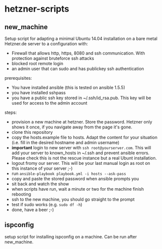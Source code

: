 hetzner-scripts
================

new_machine
-----------
Setup script for adapting a minimal Ubuntu 14.04 installation on a bare metal Hetzner.de server to a configuration with:
- Firewall that allows http, https, 8080 and ssh communication. With protection against bruteforce ssh attacks
- blocked root remote login
- an admin user that can sudo and has publickey ssh authentication

prerequisites:
- You have installed ansible (this is tested on ansible 1.5.5)
- you have installed sshpass
- you have a public ssh key stored in ~/.ssh/id_rsa.pub. This key will be used for access to the admin account


steps:
- provision a new machine at hetzner. Store the password. Hetzner only shows it once, if you navigate away from the page it's gone.
- clone this repository
- copy the hosts.example file to hosts. Adapt the content for your situation (i.e. fill in the desired hostname and admin username)
- __important__ login to new server with ``ssh root@yourserver.com``. This will add your server to known_hosts in ~/.ssh and prevent ansible errors. Please check this is not the rescue instance but a real Ubunt installation.
- logout fromy our server. This will be your last manual login as root on this instance of your server ;-)
- run ``ansible-playbook playbook.yml -i hosts --ask-pass``
- copy and paste the stored password when ansible prompts you
- sit back and watch the show
- when scripts have run, wait a minute or two for the machine finish rebooting
- ssh to the new machine, you should go straight to the prompt
- test if sudo works (e.g. ``sudo df -h``)
- done, have a beer ;-)

ispconfig
---------
setup script for installing ispconfig on a machine. Can be run after new_machine.
